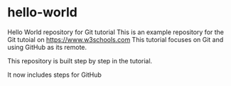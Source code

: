 # hello-world
Hello World repository for Git tutorial
This is an example repository for the Git tutoial on https://www.w3schools.com
This tutorial focuses on Git and using GitHub as its remote.

This repository is built step by step in the tutorial.

It now includes steps for GitHub
